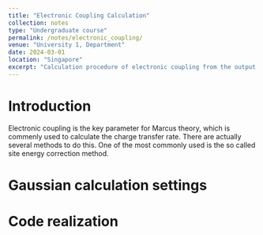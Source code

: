 ```yaml
---
title: "Electronic Coupling Calculation"
collection: notes
type: "Undergraduate course"
permalink: /notes/electronic_coupling/
venue: "University 1, Department"
date: 2024-03-01
location: "Singapore"
excerpt: "Calculation procedure of electronic coupling from the output of gaussian"
---
```


Introduction
======

Electronic coupling is the key parameter for Marcus theory, which is commenly used to calculate the charge transfer rate. 
There are actually several methods to do this. One of the most commonly used is the so called site energy correction method. 

Gaussian calculation settings
======

Code realization
======


